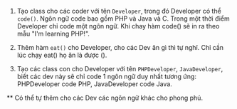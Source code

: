 1. Tạo class cho các coder với tên `Developer`, trong đó Developer có thể `code()`. Ngôn ngữ code bao gồm PHP và Java và C. Trong một thời điểm Developer chỉ code một ngôn ngữ. Khi chay hàm code() sẽ in ra theo mẫu "I'm learning PHP!".

2. Thêm hàm `eat()` cho Developer, cho các Dev ăn gì thì tự nghĩ. Chỉ cần lúc chạy eat() họ ăn là được ().

3. Tạo các class con cho Developer với tên `PHPDeveloper`, `JavaDeveloper`, biết các dev này sẽ chỉ code 1 ngôn ngữ duy nhất tương ứng: PHPDeveloper code PHP, JavaDeveloper code Java.

** Có thể tự thêm cho các Dev các ngôn ngữ khác cho phong phú.
